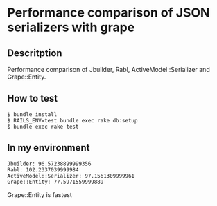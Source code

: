 # Performance comparison of JSON serializers with grape

## Descritption
Performance comparison of Jbuilder, Rabl, ActiveModel::Serializer and Grape::Entity.

## How to test

```
$ bundle install
$ RAILS_ENV=test bundle exec rake db:setup
$ bundle exec rake test
```

## In my environment

```
Jbuilder: 96.57238899999356
Rabl: 102.2337039999984
ActiveModel::Serializer: 97.1561309999961
Grape::Entity: 77.5971559999889
```

Grape::Entity is fastest